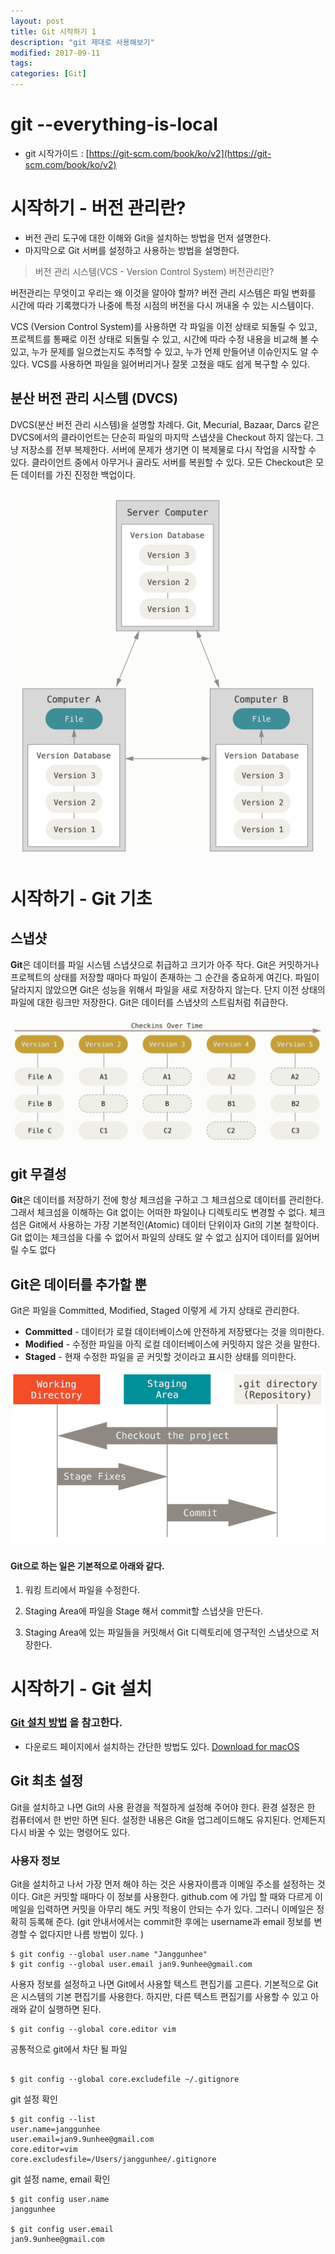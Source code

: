 ```yaml
---
layout: post
title: Git 시작하기 1
description: "git 제대로 사용해보기"
modified: 2017-09-11
tags: 
categories: [Git]
---
```


# git  --everything-is-local

- git 시작가이드 : [https://git-scm.com/book/ko/v2](https://git-scm.com/book/ko/v2)

# 시작하기 - 버전 관리란?

- 버전 관리 도구에 대한 이해와 Git을 설치하는 방법을 먼저 설명한다.
- 마지막으로 Git 서버를 설정하고 사용하는 방법을 설명한다.

> 버전 관리 시스템(VCS - Version Control System) 버전관리란? 
> 

버전관리는 무엇이고 우리는 왜 이것을 알아야 할까? 
버전 관리 시스템은 파일 변화를 시간에 따라 기록했다가 나중에 특정 시점의 버전을 다시 꺼내올 수 있는 시스템이다. 

VCS (Version Control System)를 사용하면 각 파일을 이전 상태로 되돌릴 수 있고, 프로젝트를 통째로 이전 상태로 되돌릴 수 있고, 시간에 따라 수정 내용을 비교해 볼 수 있고, 누가 문제를 일으켰는지도 추적할 수 있고, 누가 언제 만들어낸 이슈인지도 알 수 있다. VCS를 사용하면 파일을 잃어버리거나 잘못 고쳤을 때도 쉽게 복구할 수 있다.

## 분산 버전 관리 시스템 (DVCS)

DVCS(분산 버전 관리 시스템)을 설명할 차례다. Git, Mecurial, Bazaar, Darcs 같은 DVCS에서의 클라이언트는 단순히 파일의 마지막 스냅샷을 Checkout 하지 않는다. 그냥 저장소를 전부 복제한다. 서버에 문제가 생기면 이 복제물로 다시 작업을 시작할 수 있다. 클라이언트 중에서 아무거나 골라도 서버를 복원할 수 있다. 모든 Checkout은 모든 데이터를 가진 진정한 백업이다.

![](../images/git-images/dvcs.png)

# 시작하기 - Git 기초
## 스냅샷 

 **Git**은 데이터를 파일 시스템 스냅샷으로 취급하고 크기가 아주 작다. Git은 커밋하거나 프로젝트의 상태를 저장할 때마다 파일이 존재하는 그 순간을 중요하게 여긴다. 파일이 달라지지 않았으면 Git은 성능을 위해서 파일을 새로 저장하지 않는다. 단지 이전 상태의 파일에 대한 링크만 저장한다. Git은 데이터를 스냅샷의 스트림처럼 취급한다.

![](../images/git-images/snap.png)

## git 무결성 


**Git**은 데이터를 저장하기 전에 항상 체크섬을 구하고 그 체크섬으로 데이터를 관리한다. 그래서 체크섬을 이해하는 Git 없이는 어떠한 파일이나 디렉토리도 변경할 수 없다. 체크섬은 Git에서 사용하는 가장 기본적인(Atomic) 데이터 단위이자 Git의 기본 철학이다. Git 없이는 체크섬을 다룰 수 없어서 파일의 상태도 알 수 없고 심지어 데이터를 잃어버릴 수도 없다


##  Git은 데이터를 추가할 뿐

Git은 파일을 Committed, Modified, Staged 이렇게 세 가지 상태로 관리한다. 
- **Committed** - 데이터가 로컬 데이터베이스에 안전하게 저장됐다는 것을 의미한다. 
- **Modified** - 수정한 파일을 아직 로컬 데이터베이스에 커밋하지 않은 것을 말한다. 
- **Staged** - 현재 수정한 파일을 곧 커밋할 것이라고 표시한 상태를 의미한다.

![](../images/git-images/areas.png)

#### Git으로 하는 일은 기본적으로 아래와 같다.

1. 워킹 트리에서 파일을 수정한다.

2. Staging Area에 파일을 Stage 해서 commit할 스냅샷을 만든다.

3. Staging Area에 있는 파일들을 커밋해서 Git 디렉토리에 영구적인 스냅샷으로 저장한다.


# 시작하기 - Git 설치 

### [Git 설치 방법](https://git-scm.com/book/ko/v2/%EC%8B%9C%EC%9E%91%ED%95%98%EA%B8%B0-Git-%EC%84%A4%EC%B9%98) 을 참고한다. 

- 다운로드 페이지에서 설치하는 간단한 방법도 있다. 
[Download for macOS](https://desktop.github.com/)

## Git 최초 설정 

Git을 설치하고 나면 Git의 사용 환경을 적절하게 설정해 주어야 한다. 환경 설정은 한 컴퓨터에서 한 번만 하면 된다. 설정한 내용은 Git을 업그레이드해도 유지된다. 언제든지 다시 바꿀 수 있는 명령어도 있다.

### 사용자 정보

Git을 설치하고 나서 가장 먼저 해야 하는 것은 사용자이름과 이메일 주소를 설정하는 것이다. Git은 커밋할 때마다 이 정보를 사용한다.
github.com 에 가입 할 때와 다르게 이메일을 입력하면 커밋을 아무리 해도 커밋 적용이 안되는 수가 있다. 그러니 이메일은 정확히 등록해 준다.
(git 안내서에서는 commit한 후에는 username과 email 정보를 변경할 수 없다지만 나름 방법이 있다. )

```
$ git config --global user.name "Janggunhee"
$ git config --global user.email jan9.9unhee@gmail.com
```
사용자 정보를 설정하고 나면 Git에서 사용할 텍스트 편집기를 고른다. 기본적으로 Git은 시스템의 기본 편집기를 사용한다. 하지만, 다른 텍스트 편집기를 사용할 수 있고 아래와 같이 실행하면 된다.

```
$ git config --global core.editor vim
```

공통적으로 git에서 차단 될 파일

```

$ git config --global core.excludefile ~/.gitignore

```

git 설정 확인 

```
$ git config --list
user.name=janggunhee
user.email=jan9.9unhee@gmail.com
core.editor=vim
core.excludesfile=/Users/janggunhee/.gitignore
```
git 설정 name, email 확인

```
$ git config user.name
janggunhee

$ git config user.email
jan9.9unhee@gmail.com
```


